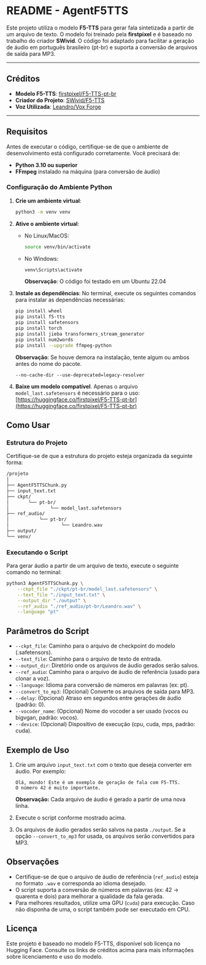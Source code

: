 # README - AgentF5TTS

Este projeto utiliza o modelo **F5-TTS** para gerar fala sintetizada a partir de um arquivo de texto. O modelo foi treinado pela **firstpixel** e é baseado no trabalho do criador **SWivid**. O código foi adaptado para facilitar a geração de áudio em português brasileiro (pt-br) e suporta a conversão de arquivos de saída para MP3.

---

## Créditos

- **Modelo F5-TTS**: [firstpixel/F5-TTS-pt-br](https://huggingface.co/firstpixel/F5-TTS-pt-br)
- **Criador do Projeto**: [SWivid/F5-TTS](https://huggingface.co/SWivid/F5-TTS)
- **Voz Utilizada**: [Leandro/Vox Forge](https://www.voxforge.org/home/downloads/speech/portuguese-speech-files/leandro-20141007-fmw#IyWYVieK6ZXufm_oX1jyig)

---

## Requisitos

Antes de executar o código, certifique-se de que o ambiente de desenvolvimento está configurado corretamente. Você precisará de:

- **Python 3.10 ou superior**
- **FFmpeg** instalado na máquina (para conversão de áudio)

### Configuração do Ambiente Python

1. **Crie um ambiente virtual**:
   ```bash
   python3 -m venv venv
   ```
2. **Ative o ambiente virtual**:

   - No Linux/MacOS:
     ```bash
     source venv/bin/activate
     ```
   - No Windows:
     ```bash
     venv\Scripts\activate
     ```
     **Observação**: O código foi testado em um Ubuntu 22.04

3. **Instale as dependências**:
   No terminal, execute os seguintes comandos para instalar as dependências necessárias:

   ```bash
   pip install wheel
   pip install f5-tts
   pip install safetensors
   pip install torch
   pip install jieba transformers_stream_generator
   pip install num2words
   pip install --upgrade ffmpeg-python
   ```

   **Observação**: Se houve demora na instalação, tente algum ou ambos antes do nome do pacote.

   ```
   --no-cache-dir --use-deprecated=legacy-resolver
   ```

4. **Baixe um modelo compatível**. Apenas o arquivo `model_last.safetensors` é necessário para o uso:
   [https://huggingface.co/firstpixel/F5-TTS-pt-br](https://huggingface.co/firstpixel/F5-TTS-pt-br)

## Como Usar

### Estrutura do Projeto

Certifique-se de que a estrutura do projeto esteja organizada da seguinte forma:

```bash
/projeto
│
├── AgentF5TTSChunk.py
├── input_text.txt
├── ckpt/
│       └── pt-br/
│               └── model_last.safetensors
├── ref_audio/
│           └── pt-br/
│                   └── Leandro.wav
├── output/
└── venv/
```

### Executando o Script

Para gerar áudio a partir de um arquivo de texto, execute o seguinte comando no terminal:

```bash
python3 AgentF5TTSChunk.py \
    --ckpt_file "./ckpt/pt-br/model_last.safetensors" \
    --text_file "./input_text.txt" \
    --output_dir "./output" \
    --ref_audio "./ref_audio/pt-br/Leandro.wav" \
    --language "pt"
```

## Parâmetros do Script

- `--ckpt_file`: Caminho para o arquivo de checkpoint do modelo (.safetensors).
- `--text_file`: Caminho para o arquivo de texto de entrada.
- `--output_dir`: Diretório onde os arquivos de áudio gerados serão salvos.
- `--ref_audio`: Caminho para o arquivo de áudio de referência (usado para clonar a voz).
- `--language`: Idioma para conversão de números em palavras (ex: pt).
- `--convert_to_mp3`: (Opcional) Converte os arquivos de saída para MP3.
- `--delay`: (Opcional) Atraso em segundos entre gerações de áudio (padrão: 0).
- `--vocoder_name`: (Opcional) Nome do vocoder a ser usado (vocos ou bigvgan, padrão: vocos).
- `--device`: (Opcional) Dispositivo de execução (cpu, cuda, mps, padrão: cuda).

## Exemplo de Uso

1. Crie um arquivo `input_text.txt` com o texto que deseja converter em áudio. Por exemplo:

   ```
   Olá, mundo! Este é um exemplo de geração de fala com F5-TTS.
   O número 42 é muito importante.
   ```

   **Observação:** Cada arquivo de áudio é gerado a partir de uma nova linha.

2. Execute o script conforme mostrado acima.

3. Os arquivos de áudio gerados serão salvos na pasta `./output`. Se a opção `--convert_to_mp3` for usada, os arquivos serão convertidos para MP3.

## Observações

- Certifique-se de que o arquivo de áudio de referência (`ref_audio`) esteja no formato `.wav` e corresponda ao idioma desejado.
- O script suporta a conversão de números em palavras (ex: 42 → quarenta e dois) para melhorar a qualidade da fala gerada.
- Para melhores resultados, utilize uma GPU (`cuda`) para execução. Caso não disponha de uma, o script também pode ser executado em CPU.

## Licença

Este projeto é baseado no modelo F5-TTS, disponível sob licença no Hugging Face. Consulte os links de créditos acima para mais informações sobre licenciamento e uso do modelo.
